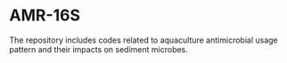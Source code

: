 # AMR-16S
The repository includes codes related to aquaculture antimicrobial usage pattern and their impacts on sediment microbes.
